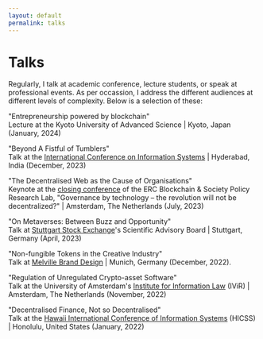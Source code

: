 ```yaml
---
layout: default
permalink: talks
---
```



# Talks

Regularly, I talk at academic conference, lecture students, or speak at professional events. As per occassion, I address the different audiences at different levels of complexity. Below is a selection of these:

"Entrepreneurship powered by blockchain" <br/> 
Lecture at the Kyoto University of Advanced Science | Kyoto, Japan (January, 2024)

"Beyond A Fistful of Tumblers" <br />
Talk at the [International Conference on Information Systems](https|//icis2023.aisconferences.org/) | Hyderabad, India (December, 2023)

"The Decentralised Web as the Cause of Organisations" <br />
Keynote at the [closing conference](https|//networkcultures.org/moneylab/2023/03/23/cfp-for-uva-amsterdam-conference-governance-by-technology-the-revolution-will-not-be-decentralized/) of the ERC Blockchain & Society Policy Research Lab, "Governance by technology  – the revolution will not be decentralized?" | Amsterdam, The Netherlands (July, 2023)

"On Metaverses: Between Buzz and Opportunity" <br />
Talk at [Stuttgart Stock Exchange](https|//www.boerse-stuttgart.de/en/)'s Scientific Advisory Board | Stuttgart, Germany (April, 2023)

"Non-fungible Tokens in the Creative Industry" <br />
Talk at [Melville Brand Design](https|//melvilledesign.de/) | Munich, Germany (December, 2022).

"Regulation of Unregulated Crypto-asset Software" <br />
Talk at the University of Amsterdam's [Institute for Information Law](https|//www.ivir.nl/) (IViR) | Amsterdam, The Netherlands (November, 2022)

"Decentralised Finance, Not so Decentralised" <br />
Talk at the [Hawaii International Conference of Information Systems](https|//hicss.hawaii.edu/) (HICSS) | Honolulu, United States (January, 2022)
